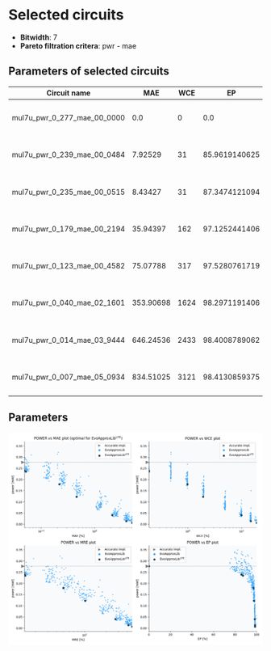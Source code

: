 
Selected circuits
===================
 - **Bitwidth**: 7
 - **Pareto filtration critera**: pwr - mae


Parameters of selected circuits
----------------------------

| Circuit name | MAE | WCE | EP | MRE | Download |
| --- |  --- | --- | --- | --- | --- | 
| mul7u_pwr_0_277_mae_00_0000 | 0.0 | 0 | 0.0 | 0.0 |  [Verilog generic](mul7u_pwr_0_277_mae_00_0000_gen.v) [Verilog PDK45](mul7u_pwr_0_277_mae_00_0000_pdk45.v)  [C](mul7u_pwr_0_277_mae_00_0000.c) |
| mul7u_pwr_0_239_mae_00_0484 | 7.92529 | 31 | 85.9619140625 | 1.4075778168 |  [Verilog generic](mul7u_pwr_0_239_mae_00_0484_gen.v) [Verilog PDK45](mul7u_pwr_0_239_mae_00_0484_pdk45.v)  [C](mul7u_pwr_0_239_mae_00_0484.c) |
| mul7u_pwr_0_235_mae_00_0515 | 8.43427 | 31 | 87.3474121094 | 1.444038235 |  [Verilog generic](mul7u_pwr_0_235_mae_00_0515_gen.v) [Verilog PDK45](mul7u_pwr_0_235_mae_00_0515_pdk45.v)  [C](mul7u_pwr_0_235_mae_00_0515.c) |
| mul7u_pwr_0_179_mae_00_2194 | 35.94397 | 162 | 97.1252441406 | 4.9975491919 |  [Verilog generic](mul7u_pwr_0_179_mae_00_2194_gen.v) [Verilog PDK45](mul7u_pwr_0_179_mae_00_2194_pdk45.v)  [C](mul7u_pwr_0_179_mae_00_2194.c) |
| mul7u_pwr_0_123_mae_00_4582 | 75.07788 | 317 | 97.5280761719 | 10.1232678879 |  [Verilog generic](mul7u_pwr_0_123_mae_00_4582_gen.v) [Verilog PDK45](mul7u_pwr_0_123_mae_00_4582_pdk45.v)  [C](mul7u_pwr_0_123_mae_00_4582.c) |
| mul7u_pwr_0_040_mae_02_1601 | 353.90698 | 1624 | 98.2971191406 | 27.0751822321 |  [Verilog generic](mul7u_pwr_0_040_mae_02_1601_gen.v) [Verilog PDK45](mul7u_pwr_0_040_mae_02_1601_pdk45.v)  [C](mul7u_pwr_0_040_mae_02_1601.c) |
| mul7u_pwr_0_014_mae_03_9444 | 646.24536 | 2433 | 98.4008789062 | 41.2234942438 |  [Verilog generic](mul7u_pwr_0_014_mae_03_9444_gen.v) [Verilog PDK45](mul7u_pwr_0_014_mae_03_9444_pdk45.v)  [C](mul7u_pwr_0_014_mae_03_9444.c) |
| mul7u_pwr_0_007_mae_05_0934 | 834.51025 | 3121 | 98.4130859375 | 46.830856844 |  [Verilog generic](mul7u_pwr_0_007_mae_05_0934_gen.v) [Verilog PDK45](mul7u_pwr_0_007_mae_05_0934_pdk45.v)  [C](mul7u_pwr_0_007_mae_05_0934.c) |
    
Parameters
--------------
![Parameters figure](fig.png)
             